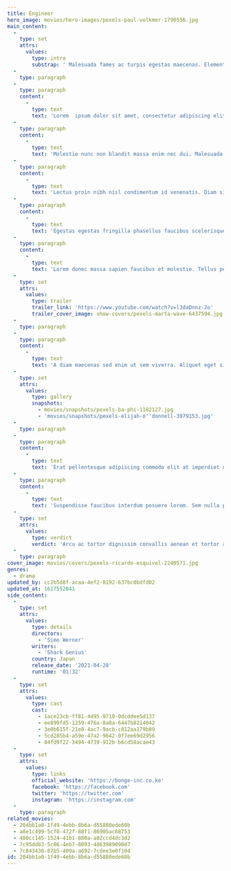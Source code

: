 ```yaml
---
title: Engineer
hero_image: movies/hero-images/pexels-paul-volkmer-1790556.jpg
main_content:
  -
    type: set
    attrs:
      values:
        type: intro
        substrap: ' Malesuada fames ac turpis egestas maecenas. Elementum integer enim neque  volutpat ac. Turpis massa tincidunt dui ut. Ut consequat semper viverra  nam.'
  -
    type: paragraph
  -
    type: paragraph
    content:
      -
        type: text
        text: 'Lorem  ipsum dolor sit amet, consectetur adipiscing elit, sed do eiusmod  tempor incididunt ut labore et dolore magna aliqua. Tristique senectus  et netus et. Quam id leo in vitae turpis massa sed. At in tellus integer  feugiat scelerisque varius morbi enim. Arcu dui vivamus arcu felis  bibendum. Enim ut tellus elementum sagittis vitae et. In eu mi bibendum  neque egestas congue quisque egestas diam. Dignissim suspendisse in est  ante in nibh mauris. Venenatis urna cursus eget nunc scelerisque. Nec  ultrices dui sapien eget. Ullamcorper a lacus vestibulum sed arcu non. '
  -
    type: paragraph
    content:
      -
        type: text
        text: 'Molestie nunc non blandit massa enim nec dui. Malesuada proin libero  nunc consequat interdum varius. Turpis egestas sed tempus urna et  pharetra pharetra massa massa. Amet nisl purus in mollis nunc sed id  semper. Risus in hendrerit gravida rutrum quisque non. Ac feugiat sed  lectus vestibulum mattis ullamcorper velit sed ullamcorper. Et egestas  quis ipsum suspendisse ultrices gravida. Nisi est sit amet facilisis  magna etiam tempor orci. Magnis dis parturient montes nascetur. Ut  consequat semper viverra nam libero justo laoreet. Nam libero justo  laoreet sit amet cursus sit amet. Sem fringilla ut morbi tincidunt augue  interdum velit. Dignissim cras tincidunt lobortis feugiat vivamus at  augue eget. Ornare arcu odio ut sem nulla pharetra diam. Scelerisque  eleifend donec pretium vulputate sapien nec. Dui sapien eget mi proin  sed libero enim sed. Ultrices dui sapien eget mi. Nibh venenatis cras  sed felis eget velit aliquet sagittis. Tristique senectus et netus et.'
  -
    type: paragraph
    content:
      -
        type: text
        text: 'Lectus proin nibh nisl condimentum id venenatis. Diam sit amet nisl  suscipit adipiscing bibendum est. Feugiat scelerisque varius morbi enim  nunc. In arcu cursus euismod quis viverra nibh cras pulvinar mattis.  Diam maecenas ultricies mi eget mauris pharetra et. Sed velit dignissim  sodales ut eu sem integer vitae justo. Magna ac placerat vestibulum  lectus mauris. Eu lobortis elementum nibh tellus molestie nunc non  blandit. Pretium aenean pharetra magna ac placerat vestibulum lectus  mauris. At lectus urna duis convallis convallis tellus id. Sit amet  purus gravida quis blandit turpis cursus in hac. Nec ultrices dui sapien  eget mi proin sed libero. Porttitor lacus luctus accumsan tortor  posuere ac ut consequat semper. Sed turpis tincidunt id aliquet risus  feugiat in ante. Fermentum et sollicitudin ac orci phasellus egestas.  Sed augue lacus viverra vitae.'
  -
    type: paragraph
    content:
      -
        type: text
        text: 'Egestas egestas fringilla phasellus faucibus scelerisque eleifend  donec pretium vulputate. Venenatis a condimentum vitae sapien  pellentesque habitant. Id venenatis a condimentum vitae sapien  pellentesque habitant morbi tristique. Dictumst vestibulum rhoncus est  pellentesque elit ullamcorper dignissim cras. Tristique et egestas quis  ipsum. In pellentesque massa placerat duis ultricies lacus sed. Orci eu  lobortis elementum nibh tellus. Dolor morbi non arcu risus. Arcu dui  vivamus arcu felis. Augue neque gravida in fermentum et sollicitudin ac  orci phasellus. Etiam dignissim diam quis enim lobortis scelerisque  fermentum dui faucibus.'
  -
    type: paragraph
    content:
      -
        type: text
        text: 'Lorem donec massa sapien faucibus et molestie. Tellus pellentesque eu  tincidunt tortor aliquam nulla facilisi cras. Dictumst vestibulum  rhoncus est pellentesque elit ullamcorper dignissim cras tincidunt.  Nulla pharetra diam sit amet nisl. Vitae tempus quam pellentesque nec.  Amet mattis vulputate enim nulla aliquet porttitor. Risus quis varius  quam quisque id diam vel quam. Volutpat odio facilisis mauris sit.  Malesuada fames ac turpis egestas maecenas pharetra. At urna condimentum  mattis pellentesque id nibh tortor id. Quam quisque id diam vel quam.  Vestibulum lectus mauris ultrices eros.'
  -
    type: set
    attrs:
      values:
        type: trailer
        trailer_link: 'https://www.youtube.com/watch?v=l3daDnnz-2o'
        trailer_cover_image: show-covers/pexels-marta-wave-6437594.jpg
  -
    type: paragraph
  -
    type: paragraph
    content:
      -
        type: text
        text: 'A diam maecenas sed enim ut sem viverra. Aliquet eget sit amet tellus  cras adipiscing enim eu turpis. Cursus eget nunc scelerisque viverra  mauris in. Turpis egestas sed tempus urna et pharetra pharetra massa  massa. Egestas erat imperdiet sed euismod nisi porta lorem mollis  aliquam. Vestibulum mattis ullamcorper velit sed ullamcorper morbi  tincidunt. Eu scelerisque felis imperdiet proin fermentum leo vel. Nulla  pharetra diam sit amet nisl suscipit adipiscing bibendum est. Varius  vel pharetra vel turpis nunc. Vitae ultricies leo integer malesuada nunc  vel.'
  -
    type: set
    attrs:
      values:
        type: gallery
        snapshots:
          - movies/snapshots/pexels-ba-phi-1182127.jpg
          - 'movies/snapshots/pexels-elijah-o''donnell-3979153.jpg'
  -
    type: paragraph
  -
    type: paragraph
    content:
      -
        type: text
        text: 'Erat pellentesque adipiscing commodo elit at imperdiet dui accumsan  sit. Rhoncus dolor purus non enim praesent elementum facilisis leo vel.  Lobortis scelerisque fermentum dui faucibus in ornare quam viverra.  Elementum eu facilisis sed odio morbi quis. Mattis aliquam faucibus  purus in massa. Lorem ipsum dolor sit amet consectetur adipiscing elit  ut aliquam. Enim nulla aliquet porttitor lacus luctus accumsan tortor  posuere ac. Velit egestas dui id ornare arcu odio. Quam viverra orci  sagittis eu volutpat odio facilisis mauris sit. Potenti nullam ac tortor  vitae purus faucibus ornare. Sollicitudin tempor id eu nisl. Massa  tincidunt dui ut ornare lectus. Odio facilisis mauris sit amet massa  vitae tortor condimentum lacinia. Et netus et malesuada fames ac. Eu  consequat ac felis donec et. Gravida arcu ac tortor dignissim convallis  aenean.'
  -
    type: paragraph
    content:
      -
        type: text
        text: 'Suspendisse faucibus interdum posuere lorem. Sem nulla pharetra diam  sit amet nisl suscipit. Tristique senectus et netus et malesuada fames  ac. Elit sed vulputate mi sit. Quam adipiscing vitae proin sagittis nisl  rhoncus mattis. Maecenas pharetra convallis posuere morbi leo urna.  Aliquam sem et tortor consequat id. Ac turpis egestas integer eget.  Feugiat in fermentum posuere urna nec. Magna fringilla urna porttitor  rhoncus dolor purus non. Risus in hendrerit gravida rutrum quisque non  tellus. Eu volutpat odio facilisis mauris sit amet massa vitae tortor.  '
  -
    type: set
    attrs:
      values:
        type: verdict
        verdict: 'Arcu ac tortor dignissim convallis aenean et tortor at risus. Cras  pulvinar mattis nunc sed blandit libero volutpat sed. Sed cras ornare  arcu dui. In hac habitasse platea dictumst quisque sagittis purus sit.  Commodo nulla facilisi nullam vehicula ipsum a arcu cursus.'
  -
    type: paragraph
cover_image: movies/covers/pexels-ricardo-esquivel-2240571.jpg
genres:
  - drama
updated_by: cc2b5d8f-acaa-4ef2-8192-637bc0bdfd02
updated_at: 1617552841
side_content:
  -
    type: set
    attrs:
      values:
        type: details
        directors:
          - 'Simo Werner'
        writers:
          - 'Shark Genius'
        country: Japan
        release_date: '2021-04-28'
        runtime: '01:32'
  -
    type: set
    attrs:
      values:
        type: cast
        cast:
          - 1ace23cb-ff81-4495-9710-0dcddee5d137
          - ee899fd5-1259-476a-8a0a-6447b8214042
          - 3e0b615f-21e8-4ac7-9acb-c812aa179b89
          - 5cd285b4-a59e-47a2-9642-0f7ee69d2956
          - 84fd9f22-3494-4739-912b-b6cd58acae43
  -
    type: set
    attrs:
      values:
        type: links
        official_website: 'https://bonge-inc.co.ke'
        facebook: 'https://facebook.com'
        twitter: 'https://twitter.com'
        instagram: 'https://instagram.com'
  -
    type: paragraph
related_movies:
  - 204bb1a0-1f49-4ebb-8b6a-d55880ede60b
  - a8e1c499-5cf8-472f-88f1-86905ac68753
  - 480cc145-1524-41b1-880a-a02ccd4dc3d2
  - 7c95dd83-5c86-4eb7-8093-4d63989090d7
  - 7c843436-87b5-409a-a692-7cdee3e0f104
id: 204bb1a0-1f49-4ebb-8b6a-d55880ede60b
---
```


